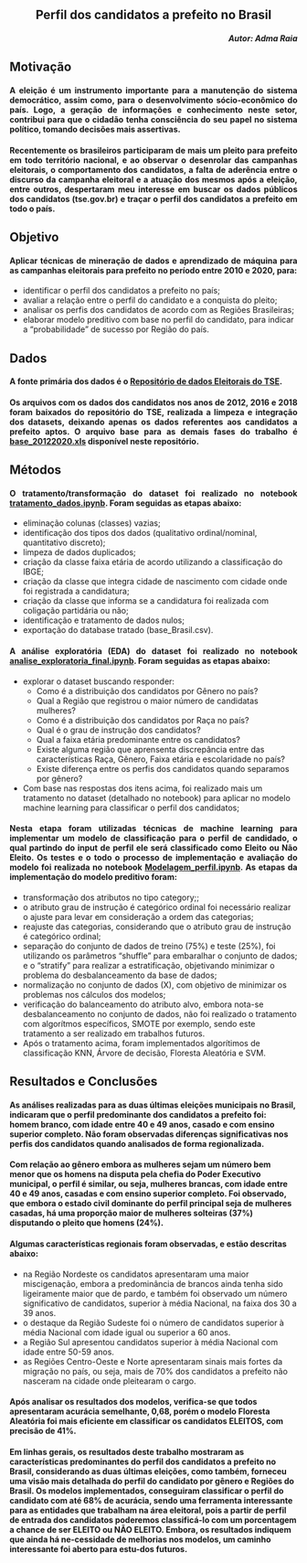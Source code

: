 ## <div style="text-align: Center"> Perfil dos candidatos a prefeito no Brasil </div>

##### <div style="text-align: right"> Autor: Adma Raia</div>


## <div style="text-align: justify"> Motivação</div> 


#### <div style="text-align: justify"> A eleição é um instrumento importante para a manutenção do sistema democrático, assim como, para o desenvolvimento sócio-econômico do país. Logo, a geração de informações e conhecimento neste setor, contribui para que o cidadão tenha consciência do seu papel no sistema político, tomando decisões mais assertivas. </div>

#### <p> <div style="text-align: justify"> Recentemente os brasileiros participaram de mais um pleito para prefeito em todo território nacional, e ao observar o desenrolar das campanhas eleitorais, o comportamento dos candidatos, a falta de aderência entre o discurso da campanha eleitoral e a atuação dos mesmos após a eleição, entre outros, despertaram meu interesse em buscar os dados públicos dos candidatos (tse.gov.br) e traçar o perfil dos candidatos a prefeito em todo o país. </div></p>


## <div style="text-align: justify"> Objetivo</div> 
#### <p> <div style="text-align: justify"> Aplicar técnicas de mineração de dados e aprendizado de máquina para as campanhas eleitorais para prefeito no período entre 2010 e 2020, para:
  <ul>
  <li> identificar o perfil dos candidatos a prefeito no país;
  <li> avaliar a relação entre o perfil do candidato e a conquista do pleito;
  <li> analisar os perfis dos candidatos de acordo com as Regiões Brasileiras; 
  <li> elaborar modelo preditivo com base no perfil do candidato, para indicar a “probabilidade” de  sucesso por Região do país.
  </ul>
  </div></p>
  
  
  ## <div style="text-align: justify"> Dados </div> 
 #### <p> <div style="text-align: justify"> A fonte primária dos dados é o [Repositório de dados Eleitorais do TSE](https://www.tse.jus.br/eleicoes/estatisticas/repositorio-de-dados-eleitorais-1).</div></p>
 ####  <p> <div style="text-align: justify">Os arquivos com os dados dos candidatos nos anos de 2012, 2016 e 2018 foram baixados do repositório do TSE, realizada a limpeza e integração dos datasets, deixando apenas os dados referentes aos candidatos a prefeito aptos. O arquivo base para as demais fases do trabalho é [base_20122020.xls](https://github.com/admaraia/PerfilCandPrefeito-Brasil/blob/main/base_20122020.xlsx) disponível neste repositório.</div></p>
 
 ## <div style="text-align: justify"> Métodos </div> 
 ####  <p> <div style="text-align: justify"> O tratamento/transformação do dataset foi realizado no notebook [tratamento_dados.ipynb](https://github.com/admaraia/PerfilCandPrefeito-Brasil/blob/main/tratamento_dados.ipynb). Foram seguidas as etapas abaixo:
 <ul>
  <li> eliminação colunas (classes) vazias;
  <li> identificação dos tipos dos dados (qualitativo ordinal/nominal, quantitativo discreto);
  <li> limpeza de dados duplicados;
  <li> criação da classe faixa etária de acordo utilizando a classificação do IBGE;
  <li> criação da classe que integra cidade de nascimento com cidade onde foi registrada a candidatura;
  <li> criação da classe que informa se a candidatura foi realizada com coligação partidária ou não;
  <li> identificação e tratamento de dados nulos;
  <li> exportação do database tratado (base_Brasil.csv).
  </ul> </div></p>
  
 #### <p> <div style="text-align: justify"> A análise exploratória (EDA) do dataset foi realizado no notebook [analise_exploratoria_final.ipynb](https://github.com/admaraia/PerfilCandPrefeito-Brasil/blob/main/analise_exploratoria_final.ipynb). Foram seguidas as etapas abaixo:
 <ul>
  <li> explorar o dataset buscando responder:
    <ul>
     <li> Como é a distribuição dos candidatos por Gênero no país?
     <li> Qual a Região que registrou o maior número de candidatas mulheres?
     <li> Como é a distribuição dos candidatos por Raça no país?
     <li> Qual é o grau de instrução dos candidatos?
     <li> Qual a faixa etária predominante entre os candidatos?
     <li> Existe alguma região que aprensenta discrepância entre das características Raça, Gênero, Faixa etária e escolaridade no país?
     <li> Existe diferença entre os perfis dos candidatos quando separamos por gênero?
    </ul>
  <li> Com base nas respostas dos itens acima, foi realizado mais um tratamento no dataset (detalhado no notebook) para aplicar no modelo machine learning para classificar o perfil dos candidatos;
  </ul> </div></p>
  
  #### <p> <div style="text-align: justify"> Nesta etapa foram utilizadas técnicas de machine learning para implementar um <b> modelo de classificação </b> para o perfil de candidado, o qual partindo do input de perfil ele será classificado como Eleito ou Não Eleito. Os testes e o todo o processo de implementação e avaliação do modelo foi realizada no notebook [Modelagem_perfil.ipynb](https://github.com/admaraia/PerfilCandPrefeito-Brasil/blob/main/Modelagem_perfil.ipynb). As etapas da implementação do modelo preditivo foram:
  
 <ul>
  <li> transformação dos atributos no tipo category;;
  <li> o atributo grau de instrução é categórico ordinal foi necessário realizar o ajuste para levar em consideração a ordem das categorias;
  <li> reajuste das categorias, considerando que o atributo grau de instrução é categórico ordinal;
  <li> separação do conjunto de dados de treino (75%) e teste (25%), foi utilizando os parâmetros “shuffle” para embaralhar o conjunto de dados; e o “stratify” para realizar a estratificação, objetivando minimizar o problema do desbalanceamento da base de dados;
  <li> normalização no conjunto de dados (X), com objetivo de minimizar os problemas nos cálculos dos modelos;
  <li> verificação do balanceamento do atributo alvo, embora nota-se desbalanceamento no conjunto de dados, não foi realizado o tratamento com algorítmos específicos, SMOTE por exemplo, sendo este tratamento a ser realizado em trabalhos futuros.
   <li> Após o tratamento acima, foram implementados algorítimos de classificação KNN, Árvore de decisão, Floresta Aleatória e SVM.
  </ul> </div></p>
  
## <div style="text-align: justify"> Resultados e Conclusões </div>

#### As análises realizadas para as duas últimas eleições municipais no Brasil, indicaram que o perfil predominante dos candidatos a prefeito foi: homem branco, com idade entre 40 e 49 anos, casado e com ensino superior completo. Não foram observadas diferenças significativas nos perfis dos candidatos quando analisados de forma regionalizada.
#### Com relação ao gênero embora as mulheres sejam um número bem menor que os homens na disputa pela chefia do Poder Executivo municipal, o perfil é similar, ou seja, mulheres brancas, com idade entre 40 e 49 anos, casadas e com ensino superior completo. Foi observado, que embora o estado civil dominante do perfil principal seja de mulheres casadas, há uma proporção maior de mulheres solteiras (37%) disputando o pleito que homens (24%).
#### Algumas características regionais foram observadas, e estão descritas abaixo:
<ul>
  <li> na Região Nordeste os candidatos apresentaram uma maior miscigenação, embora a predominância de brancos ainda tenha sido ligeiramente maior que de pardo, e também foi observado um número significativo de candidatos, superior à média Nacional, na faixa dos 30 a 39 anos.

 <li> o destaque da Região Sudeste foi o número de candidatos superior à média Nacional com idade igual ou superior a 60 anos.
 <li> a Região Sul apresentou candidatos superior à média Nacional com idade entre 50-59 anos.
 <li> as Regiões Centro-Oeste e Norte apresentaram sinais mais fortes da migração no país, ou seja, mais de 70% dos candidatos a prefeito não nasceram na cidade onde pleitearam o cargo. 
 </ul>

#### Após analisar os resultados dos modelos, verifica-se que todos apresentaram acurácia semelhante, 0,68, porém o modelo Floresta Aleatória foi mais eficiente em classificar os candidatos ELEITOS, com precisão de 41%. 
#### Em linhas gerais, os resultados deste trabalho mostraram as características predominantes do perfil dos candidatos a prefeito no Brasil, considerando as duas últimas eleições, como também, forneceu uma visão mais detalhada do perfil do candidato por gênero e Regiões do Brasil. Os modelos implementados, conseguiram classificar o perfil do candidato com até 68% de acurácia, sendo uma ferramenta interessante para as entidades que trabalham na área eleitoral, pois a partir de perfil de entrada dos candidatos poderemos classificá-lo com um porcentagem a chance de ser  ELEITO ou NÃO ELEITO. Embora, os resultados indiquem que ainda há ne-cessidade de melhorias nos modelos, um caminho interessante foi aberto para estu-dos futuros.
 
